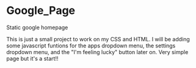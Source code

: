 # Google_Page
Static google homepage

This is just a small project to work on my CSS and HTML. I will be adding some javascript funtions for the apps dropdown menu, the settings dropdown menu, and the "I'm feeling lucky" button later on. Very simple page but it's a start!!
